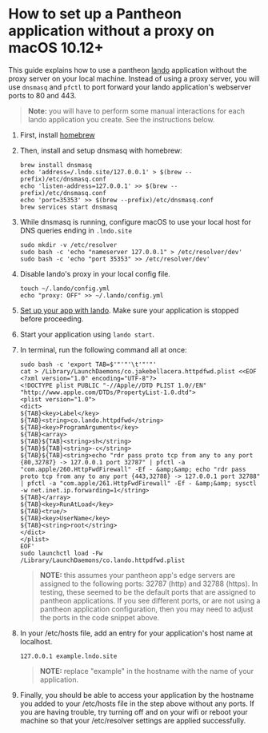 How to set up a Pantheon application without a proxy on macOS 10.12+
====================================================================

This guide explains how to use a pantheon [lando](https://github.com/lando/lando) application without the proxy server on your local machine. Instead of using a proxy server, you will use `dnsmasq` and `pfctl` to port forward your lando application's webserver ports to 80 and 443.

> **Note:** you will have to perform some manual interactions for each lando application you create. See the instructions below.

1. First, install [homebrew](https://brew.sh)
2. Then, install and setup dnsmasq with homebrew:

    ```
    brew install dnsmasq
    echo 'address=/.lndo.site/127.0.0.1' > $(brew --prefix)/etc/dnsmasq.conf
    echo 'listen-address=127.0.0.1' >> $(brew --prefix)/etc/dnsmasq.conf
    echo 'port=35353' >> $(brew --prefix)/etc/dnsmasq.conf
    brew services start dnsmasq
    ```

3. While dnsmasq is running, configure macOS to use your local host for DNS queries ending in `.lndo.site`

    ```
    sudo mkdir -v /etc/resolver
    sudo bash -c 'echo "nameserver 127.0.0.1" > /etc/resolver/dev'
    sudo bash -c 'echo "port 35353" >> /etc/resolver/dev'
    ```

4. Disable lando's proxy in your local config file.

    ```
    touch ~/.lando/config.yml
    echo "proxy: OFF" >> ~/.lando/config.yml
    ```

5. [Set up your app with lando](https://docs.devwithlando.io/tutorials/basics.html). Make sure your application is stopped before proceeding.
6. Start your application using `lando start`.
7. In terminal, run the following command all at once:

    ```
    sudo bash -c 'export TAB=$'"'"'\t'"'"'
    cat > /Library/LaunchDaemons/co.jakebellacera.httpdfwd.plist <<EOF
    <?xml version="1.0" encoding="UTF-8"?>
    <!DOCTYPE plist PUBLIC "-//Apple//DTD PLIST 1.0//EN" "http://www.apple.com/DTDs/PropertyList-1.0.dtd">
    <plist version="1.0">
    <dict>
    ${TAB}<key>Label</key>
    ${TAB}<string>co.lando.httpdfwd</string>
    ${TAB}<key>ProgramArguments</key>
    ${TAB}<array>
    ${TAB}${TAB}<string>sh</string>
    ${TAB}${TAB}<string>-c</string>
    ${TAB}${TAB}<string>echo "rdr pass proto tcp from any to any port {80,32787} -> 127.0.0.1 port 32787" | pfctl -a "com.apple/260.HttpFwdFirewall" -Ef - &amp;&amp; echo "rdr pass proto tcp from any to any port {443,32788} -> 127.0.0.1 port 32788" | pfctl -a "com.apple/261.HttpFwdFirewall" -Ef - &amp;&amp; sysctl -w net.inet.ip.forwarding=1</string>
    ${TAB}</array>
    ${TAB}<key>RunAtLoad</key>
    ${TAB}<true/>
    ${TAB}<key>UserName</key>
    ${TAB}<string>root</string>
    </dict>
    </plist>
    EOF'
    sudo launchctl load -Fw /Library/LaunchDaemons/co.lando.httpdfwd.plist
    ```

    > **NOTE:** this assumes your pantheon app's edge servers are assigned to the following ports: 32787 (http) and 32788 (https). In testing, these seemed to be the default ports that are assigned to pantheon applications. If you see different ports, or are not using a pantheon application configuration, then you may need to adjust the ports in the code snippet above.

8. In your /etc/hosts file, add an entry for your application's host name at localhost.

    ```
    127.0.0.1 example.lndo.site
    ```

    > **NOTE:** replace "example" in the hostname with the name of your application.

9. Finally, you should be able to access your application by the hostname you added to your /etc/hosts file in the step above without any ports. If you are having trouble, try turning off and on your wifi or reboot your machine so that your /etc/resolver settings are applied successfully.

